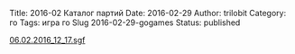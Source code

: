 Title: 2016-02 Каталог партий
Date: 2016-02-29
Author: trilobit
Category: го
Tags: игра го
Slug 2016-02-29-gogames
Status: published


[06.02.2016_12_17.sgf](http://eidogo.com/#url:https://raw.githubusercontent.com/zztrilobit/zztrilobit.github.io/master/sgf/06.02.2016_12_17.sgf)

